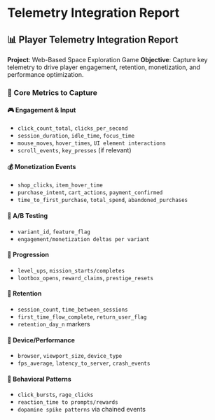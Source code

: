 # Telemetry Integration Report

## 📊 **Player Telemetry Integration Report**

**Project**: Web-Based Space Exploration Game
**Objective**: Capture key telemetry to drive player engagement, retention, monetization, and performance optimization.

### 🔧 Core Metrics to Capture

#### 🎮 Engagement & Input

* `click_count_total`, `clicks_per_second`
* `session_duration`, `idle_time`, `focus_time`
* `mouse_moves`, `hover_times`, `UI element interactions`
* `scroll_events`, `key_presses` (if relevant)

#### 💰 Monetization Events

* `shop_clicks`, `item_hover_time`
* `purchase_intent`, `cart_actions`, `payment_confirmed`
* `time_to_first_purchase`, `total_spend`, `abandoned_purchases`

#### 🧪 A/B Testing

* `variant_id`, `feature_flag`
* `engagement/monetization deltas per variant`

#### 🚀 Progression

* `level_ups`, `mission_starts/completes`
* `lootbox_opens`, `reward_claims`, `prestige_resets`

#### 🔁 Retention

* `session_count`, `time_between_sessions`
* `first_time_flow_complete`, `return_user_flag`
* `retention_day_n` markers

#### 📱 Device/Performance

* `browser`, `viewport_size`, `device_type`
* `fps_average`, `latency_to_server`, `crash_events`

#### 🧠 Behavioral Patterns

* `click_bursts`, `rage_clicks`
* `reaction_time to prompts/rewards`
* `dopamine spike patterns` via chained events
